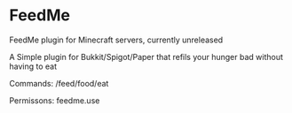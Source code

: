 # FeedMe
FeedMe plugin for Minecraft servers, currently unreleased

A Simple plugin for Bukkit/Spigot/Paper that refils your hunger bad without having to eat

Commands: /feed/food/eat

Permissons: feedme.use
